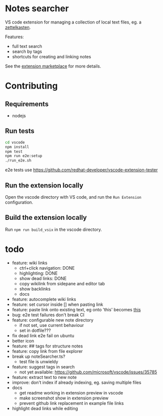 # Notes searcher

VS code extension for managing a collection of local text files, eg. a
[zettelkasten](https://zettelkasten.de/posts/overview/).

Features:
- full text search
- search by tags
- shortcuts for creating and linking notes

See the [extension marketplace](https://marketplace.visualstudio.com/items?itemName=uozuaho.note-searcher) for more details.


# Contributing

## Requirements

- nodejs


## Run tests

```sh
cd vscode
npm install
npm test
npm run e2e:setup
./run_e2e.sh
```

e2e tests use https://github.com/redhat-developer/vscode-extension-tester


## Run the extension locally

Open the vscode directory with VS code, and run the `Run Extension`
configuration.


## Build the extension locally

Run `npm run build_vsix` in the vscode directory.


# todo
- feature: wiki links
    - ctrl+click navigation: DONE
    - highlighting: DONE
    - show dead links: DONE
    - copy wikilink from sidepane and editor tab
    - show backlinks
    - docs
- feature: autocomplete wiki links
- feature: set cursor inside [] when pasting link
- feature: paste link onto existing text, eg onto 'this' becomes [this]()
- bug: e2e test failures don't break CI
- feature: configurable new note directory
    - if not set, use current behaviour
    - set in dotfile???
- fix dead link e2e fail on ubuntu
- better icon
- feature: ## tags for structure notes
- feature: copy link from file explorer
- break up noteSearcher.ts?
    - test file is unwieldy
- feature: suggest tags in search
    - not yet available: https://github.com/microsoft/vscode/issues/35785
- feature: extract text to new note
- improve: don't index if already indexing, eg. saving multiple files
- docs
    - get readme working in extension preview in vscode
    - make screenshot show in extension preview
    - prevent github link replacement in example file links
- highlight dead links while editing
